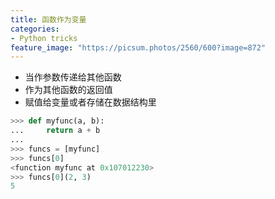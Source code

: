 ```yaml
---
title: 函数作为变量
categories:
- Python tricks
feature_image: "https://picsum.photos/2560/600?image=872"
---
```

<!-- more -->

* 当作参数传递给其他函数
* 作为其他函数的返回值
* 赋值给变量或者存储在数据结构里

```python
>>> def myfunc(a, b):
...     return a + b
...
>>> funcs = [myfunc]
>>> funcs[0]
<function myfunc at 0x107012230>
>>> funcs[0](2, 3)
5
```



